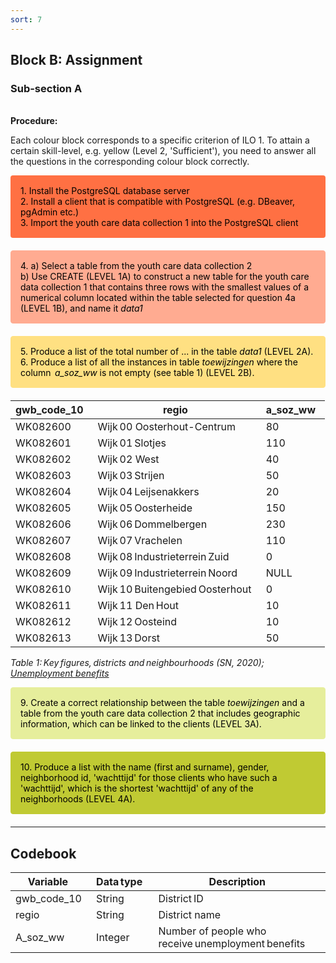 ```yaml
---
sort: 7
---
```


## __Block B: Assignment__

### __Sub-section A__
\
__Procedure:__

Each colour block corresponds to a specific criterion of ILO 1. To attain a certain skill-level, e.g. yellow (Level 2, 'Sufficient'), you need to answer all the questions in the corresponding colour block correctly.

<div style="padding: 15px; border: 1px solid transparent; border-color: transparent; margin-bottom: 20px; border-radius: 4px; color: #000000;; background-color: #FF7043; border-color: ##FF7043;">
1. Install the PostgreSQL database server
<br>2. Install a client that is compatible with PostgreSQL (e.g. DBeaver, pgAdmin etc.)
<br>3. Import the youth care data collection 1 into the PostgreSQL client
</div>

<div style="padding: 15px; border: 1px solid transparent; border-color: transparent; margin-bottom: 20px; border-radius: 4px; color: #000000;; background-color: #FFAB91; border-color: #FFAB91;">
4. a) Select a table from the youth care data collection 2
   <br>b) Use CREATE (LEVEL 1A) to construct a new table for the youth care data collection 1 that contains three rows with the smallest values of a numerical column located within the table selected for question 4a (LEVEL 1B), and name it <i/>data1</i>
</div>

<div style="padding: 15px; border: 1px solid transparent; border-color: transparent; margin-bottom: 20px; border-radius: 4px; color: #000000;; background-color: #FFE082; border-color: #FFE082;">
5. Produce a list of the total number of ... in the table <i/>data1</i> (LEVEL 2A).
<br>6. Produce a list of all the instances in table <i/>toewijzingen</i> where the column  <i/>a_soz_ww</i> is not empty (see table 1) (LEVEL 2B).
</div>

| gwb_code_10   | regio | a_soz_ww   |
|---------------|-----------------------------------|------------|
| WK082600      | Wijk 00 Oosterhout-Centrum        | 80         |
| WK082601      | Wijk 01 Slotjes                   | 110        |
| WK082602      | Wijk 02 West                      | 40         |
| WK082603      | Wijk 03 Strijen                   | 50         |
| WK082604      | Wijk 04 Leijsenakkers             | 20         |
| WK082605      | Wijk 05 Oosterheide               | 150        |
| WK082606      | Wijk 06 Dommelbergen              | 230        |
| WK082607      | Wijk 07 Vrachelen                 | 110        |
| WK082608      | Wijk 08 Industrieterrein Zuid     | 0          |
| WK082609      | Wijk 09 Industrieterrein Noord    | NULL       |
| WK082610      | Wijk 10 Buitengebied Oosterhout   | 0          |
| WK082611      | Wijk 11 Den Hout                  | 10         |
| WK082612      | Wijk 12 Oosteind                  | 10         |
| WK082613      | Wijk 13 Dorst                     | 50         |

*Table 1: Key figures, districts and neighbourhoods (SN, 2020); [Unemployment benefits](https://www.cbs.nl/nl-nl/maatwerk/2020/29/kerncijfers-wijken-en-buurten-2020)*

<div style="padding: 15px; border: 1px solid transparent; border-color: transparent; margin-bottom: 20px; border-radius: 4px; color: #000000;; background-color: #E6EE9C; border-color: #E6EE9C;">
9. Create a correct relationship between the table <i/>toewijzingen</i> and a table from the youth care data collection 2 that includes geographic information, which can be linked to the clients (LEVEL 3A).
</div>

<div style="padding: 15px; border: 1px solid transparent; border-color: transparent; margin-bottom: 20px; border-radius: 4px; color: #000000;; background-color: #C0CA33; border-color: #C0CA33;">
10. Produce a list with the name (first and  surname), gender, neighborhood id, 'wachttijd' for those clients who have such a 'wachttijd', which is the shortest 'wachttijd' of any of the neighborhoods (LEVEL 4A).
</div>

***

## __Codebook__

| Variable      | Data type    | Description                                          |
|---------------|--------------|------------------------------------------------------|
| gwb_code_10   | String       | District ID                                          |
| regio         | String       | District name                                        |
| A_soz_ww      | Integer      | Number of people who receive unemployment benefits   |
